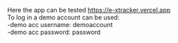 Here the app can be tested https://e-xtracker.vercel.app <br>
To log in a demo account can be used: <br>
-demo acc username: demoaccount <br>
-demo acc password: password <br>
